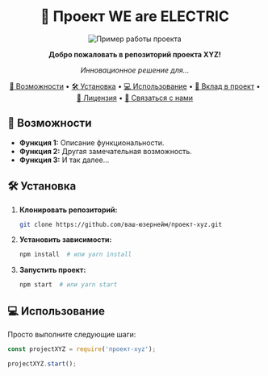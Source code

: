 <h1 align="center">🚀 Проект WE are ELECTRIC</h1>

<p align="center">
  <img src="ссылка на изображение или GIF" alt="Пример работы проекта">
</p>

<p align="center">
  <strong>Добро пожаловать в репозиторий проекта XYZ!</strong>
</p>

<p align="center">
  <em>Инновационное решение для...</em>
</p>

<p align="center">
  <a href="#-возможности">🚀 Возможности</a> •
  <a href="#-установка">🛠 Установка</a> •
  <a href="#-использование">💻 Использование</a> •
  <a href="#-вклад-в-проект">🤝 Вклад в проект</a> •
  <a href="#-лицензия">📄 Лицензия</a> •
  <a href="#-связаться-с-нами">📧 Связаться с нами</a>
</p>

## 🚀 Возможности

- **Функция 1:** Описание функциональности.
- **Функция 2:** Другая замечательная возможность.
- **Функция 3:** И так далее...

## 🛠 Установка

1. **Клонировать репозиторий:**
    ```bash
    git clone https://github.com/ваш-юзернейм/проект-xyz.git
    ```

2. **Установить зависимости:**
    ```bash
    npm install  # или yarn install
    ```

3. **Запустить проект:**
    ```bash
    npm start  # или yarn start
    ```

## 💻 Использование

Просто выполните следующие шаги:

```javascript
const projectXYZ = require('проект-xyz');

projectXYZ.start();
